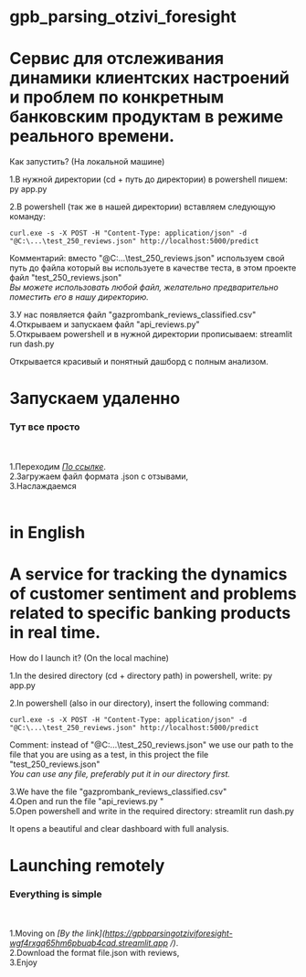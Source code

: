 # gpb_parsing_otzivi_foresight
<h1>Сервис для отслеживания динамики клиентских настроений и проблем по конкретным банковским продуктам в режиме реального времени.</h1>

Как запустить? (На локальной машине)

1.В нужной директории (cd + путь до директории) в powershell пишем: py app.py <br>

2.В powershell (так же в нашей директории) вставляем следующую команду:

```
curl.exe -s -X POST -H "Content-Type: application/json" -d "@C:\...\test_250_reviews.json" http://localhost:5000/predict
```

Комментарий: вместо "@C:\...\test_250_reviews.json" используем свой путь до файла который вы используете в качестве теста, в этом проекте файл "test_250_reviews.json"<br>
<em>Вы можете использовать любой файл, желательно предварительно поместить его в нашу директорию.</em><br>

 3.У нас появляется файл "gazprombank_reviews_classified.csv"<br>
 4.Открываем и запускаем файл "api_reviews.py"<br>
 5.Открываем powershell и в нужной директории прописываем: streamlit run dash.py<br>
 
Открывается красивый и понятный дашборд с полным анализом. <br>

<h1>Запускаем удаленно</h1> 

**<h3>Тут все просто</h3>** <br>
<br>1.Переходим *[По ссылке](https://gpbparsingotziviforesight-wgf4rxgq65hm6pbuqb4cad.streamlit.app/)*. <br>
2.Загружаем файл формата .json с отзывами, <br>
3.Наслаждаемся <br>
<br>

<h1>in English</h1>
<h1>A service for tracking the dynamics of customer sentiment and problems related to specific banking products in real time.</h1>

How do I launch it? (On the local machine)

1.In the desired directory (cd + directory path) in powershell, write: py app.py <br>

2.In powershell (also in our directory), insert the following command:

```
curl.exe -s -X POST -H "Content-Type: application/json" -d "@C:\...\test_250_reviews.json" http://localhost:5000/predict
```

Comment: instead of "@C:\...\test_250_reviews.json" we use our path to the file that you are using as a test, in this project the file "test_250_reviews.json"<br>
<em>You can use any file, preferably put it in our directory first.</em><br>

 3.We have the file "gazprombank_reviews_classified.csv"<br>
 4.Open and run the file "api_reviews.py "<br>
 5.Open powershell and write in the required directory: streamlit run dash.py <br>
 
It opens a beautiful and clear dashboard with full analysis. <br>

<h1>Launching remotely</h1> 

**<h3>Everything is simple</h3>** <br>
<br>1.Moving on *[By the link](https://gpbparsingotziviforesight-wgf4rxgq65hm6pbuqb4cad.streamlit.app /)*. <br>
2.Download the format file.json with reviews, <br>
3.Enjoy <br>
<br>
